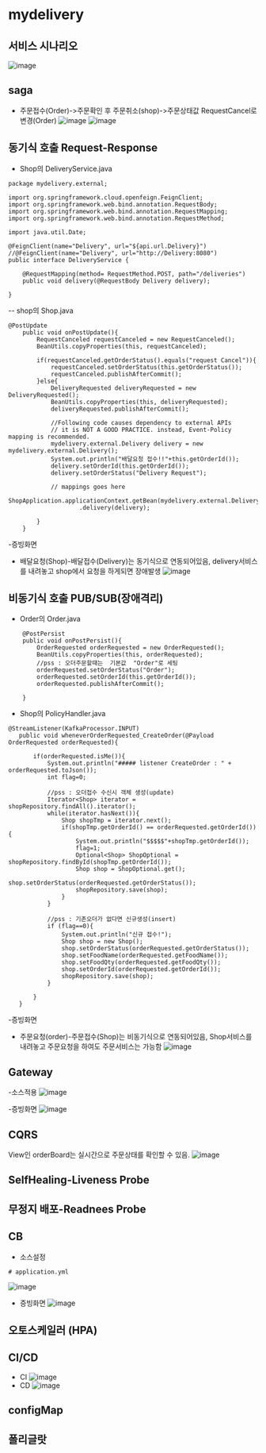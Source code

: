 # mydelivery


## 서비스 시나리오
![image](https://user-images.githubusercontent.com/68535067/97397347-65aca200-192c-11eb-810a-049c2f12ae7b.png)

## saga
- 주문접수(Order)->주문확인 후 주문취소(shop)->주문상태값  RequestCancel로 변경(Order)
![image](https://user-images.githubusercontent.com/68535067/97414001-cba62300-1946-11eb-8bd8-2ba7a9d2cde5.png)
![image](https://user-images.githubusercontent.com/68535067/97409032-533c6380-1940-11eb-9a6f-8d12c5d5a98a.png)

## 동기식 호출 Request-Response
- Shop의 DeliveryService.java
```
package mydelivery.external;

import org.springframework.cloud.openfeign.FeignClient;
import org.springframework.web.bind.annotation.RequestBody;
import org.springframework.web.bind.annotation.RequestMapping;
import org.springframework.web.bind.annotation.RequestMethod;

import java.util.Date;

@FeignClient(name="Delivery", url="${api.url.Delivery}")
//@FeignClient(name="Delivery", url="http://Delivery:8080")
public interface DeliveryService {

    @RequestMapping(method= RequestMethod.POST, path="/deliveries")
    public void delivery(@RequestBody Delivery delivery);

}
```
-- shop의 Shop.java
```
@PostUpdate
    public void onPostUpdate(){
        RequestCanceled requestCanceled = new RequestCanceled();
        BeanUtils.copyProperties(this, requestCanceled);

        if(requestCanceled.getOrderStatus().equals("request Cancel")){
            requestCanceled.setOrderStatus(this.getOrderStatus());
            requestCanceled.publishAfterCommit();
        }else{
            DeliveryRequested deliveryRequested = new DeliveryRequested();
            BeanUtils.copyProperties(this, deliveryRequested);
            deliveryRequested.publishAfterCommit();

            //Following code causes dependency to external APIs
            // it is NOT A GOOD PRACTICE. instead, Event-Policy mapping is recommended.
            mydelivery.external.Delivery delivery = new mydelivery.external.Delivery();
            System.out.println("배달요청 접수!!"+this.getOrderId());
            delivery.setOrderId(this.getOrderId());
            delivery.setOrderStatus("Delivery Request");

            // mappings goes here
            ShopApplication.applicationContext.getBean(mydelivery.external.DeliveryService.class)
                    .delivery(delivery);

        }
    }
```
-증빙화면
- 배달요청(Shop)-배달접수(Delivery)는 동기식으로 연동되어있음, delivery서비스를 내려놓고 shop에서 요청을 하게되면 장애발생
![image](https://user-images.githubusercontent.com/68535067/97410951-04dc9400-1943-11eb-8a83-bd369d22dec8.png)

## 비동기식 호출 PUB/SUB(장애격리)
- Order의 Order.java
```
    @PostPersist
    public void onPostPersist(){
        OrderRequested orderRequested = new OrderRequested();
        BeanUtils.copyProperties(this, orderRequested);
        //pss : 오더주문할때는  기본값  "Order"로 세팅
        orderRequested.setOrderStatus("Order");
        orderRequested.setOrderId(this.getOrderId());
        orderRequested.publishAfterCommit();

    }
```
 - Shop의 PolicyHandler.java
 ```
 @StreamListener(KafkaProcessor.INPUT)
    public void wheneverOrderRequested_CreateOrder(@Payload OrderRequested orderRequested){

        if(orderRequested.isMe()){
            System.out.println("##### listener CreateOrder : " + orderRequested.toJson());
            int flag=0;

            //pss : 오더접수 수신시 객체 생성(update)
            Iterator<Shop> iterator = shopRepository.findAll().iterator();
            while(iterator.hasNext()){
                Shop shopTmp = iterator.next();
                if(shopTmp.getOrderId() == orderRequested.getOrderId()){
                    System.out.println("$$$$$"+shopTmp.getOrderId());
                    flag=1;
                    Optional<Shop> ShopOptional = shopRepository.findById(shopTmp.getOrderId());
                    Shop shop = ShopOptional.get();
                    shop.setOrderStatus(orderRequested.getOrderStatus());
                    shopRepository.save(shop);
                }
            }

            //pss : 기존오더가 없다면 신규생성(insert)
            if (flag==0){
                System.out.println("신규 접수!");
                Shop shop = new Shop();
                shop.setOrderStatus(orderRequested.getOrderStatus());
                shop.setFoodName(orderRequested.getFoodName());
                shop.setFoodQty(orderRequested.getFoodQty());
                shop.setOrderId(orderRequested.getOrderId());
                shopRepository.save(shop);
            }

        }
    }
 ```

-증빙화면
- 주문요청(order)-주문접수(Shop)는 비동기식으로 연동되어있음, Shop서비스를 내려놓고 주문요청을 하여도 주문서비스는 가능함
![image](https://user-images.githubusercontent.com/68535067/97409648-54ba5b80-1941-11eb-95ac-458e226783dd.png)


## Gateway
-소스적용
![image](https://user-images.githubusercontent.com/68535067/97443175-0d968f80-196e-11eb-8891-c668474d2bfb.png)

-증빙화면
![image](https://user-images.githubusercontent.com/68535067/97443014-d45e1f80-196d-11eb-8e04-3acf7a92c3bb.png)

## CQRS
View인 orderBoard는 실시간으로 주문상태를 확인할 수 있음.
![image](https://user-images.githubusercontent.com/68535067/97413158-c7c5d100-1945-11eb-93ed-4a0cdf8d26c2.png)

## SelfHealing-Liveness Probe

## 무정지 배포-Readnees Probe

## CB
-  소스설정
```
# application.yml
```
![image](https://user-images.githubusercontent.com/68535067/97445003-1e480500-1970-11eb-8825-eb922e480085.png)

- 증빙화면
![image](https://user-images.githubusercontent.com/68535067/97458004-9ff25f80-197d-11eb-9bdc-6c9890a6fa3a.png)

## 오토스케일러 (HPA)

## CI/CD
- CI
![image](https://user-images.githubusercontent.com/68535067/97433120-58110f80-1960-11eb-8c54-389ce5ecb63a.png)
- CD
![image](https://user-images.githubusercontent.com/68535067/97433936-9bb84900-1961-11eb-9666-93b474411843.png)

## configMap

## 폴리글랏
